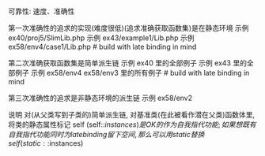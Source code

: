 #
可靠性: 速度、准确性

第一次准确性的追求的实现(难度很低)(追求准确获取函数集)是在静态环境
示例 ex40/proj5/SlimLib.php
示例 ex43/example1/Lib.php
示例 ex58/env4/case1/Lib.php # build with late binding in mind

第二次准确获取函数集是简单派生链
示例 ex40 里的全部例子
示例 ex43 里的全部例子
示例 ex58/env4 ex58/env3 里的所有例子 # build with late binding in mind

第三次准确性的追求是非静态环境的派生链
示例 ex58/env2


说明
对(从父类写到子类的)简单派生链, 对基准类(在此被看作潜在父类)函数体里, 将类的静态属性标记 self (self::$instances)是 OK 的 作为自我指代功能; 如果想 既有自我指代功能 同时为 late binding 留下空间, 那么可以用 static 替换 self  (static::$instances)
